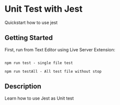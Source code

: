 # Unit Test with Jest
Quickstart how to use jest

## Getting Started

First, run from Text Editor using Live Server Extension:

```npm

npm run test - single file test

npm run testAll - All test file without stop

```

## Description

Learn how to use Jest as Unit test